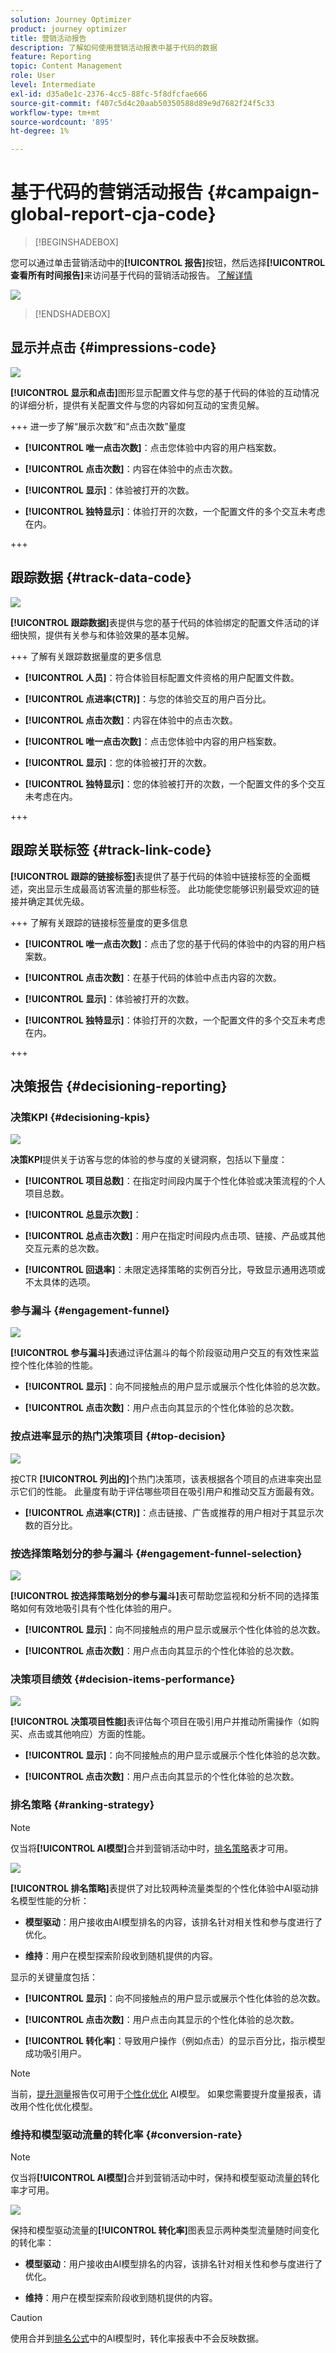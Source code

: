 ```yaml
---
solution: Journey Optimizer
product: journey optimizer
title: 营销活动报告
description: 了解如何使用营销活动报表中基于代码的数据
feature: Reporting
topic: Content Management
role: User
level: Intermediate
exl-id: d35a0e1c-2376-4cc5-88fc-5f8dfcfae666
source-git-commit: f407c5d4c20aab50350588d89e9d7682f24f5c33
workflow-type: tm+mt
source-wordcount: '895'
ht-degree: 1%

---
```


# 基于代码的营销活动报告 {#campaign-global-report-cja-code}

>[!BEGINSHADEBOX]

您可以通过单击营销活动中的&#x200B;**[!UICONTROL 报告]**&#x200B;按钮，然后选择&#x200B;**[!UICONTROL 查看所有时间报告]**&#x200B;来访问基于代码的营销活动报告。 [了解详情](report-gs-cja.md)

![](assets/report-access.png)

>[!ENDSHADEBOX]

## 显示并点击 {#impressions-code}

![](assets/code-based-display-campaign.png)

**[!UICONTROL 显示和点击]**&#x200B;图形显示配置文件与您的基于代码的体验的互动情况的详细分析，提供有关配置文件与您的内容如何互动的宝贵见解。

+++ 进一步了解“展示次数”和“点击次数”量度

* **[!UICONTROL 唯一点击次数]**：点击您体验中内容的用户档案数。

* **[!UICONTROL 点击次数]**：内容在体验中的点击次数。

* **[!UICONTROL 显示]**：体验被打开的次数。

* **[!UICONTROL 独特显示]**：体验打开的次数，一个配置文件的多个交互未考虑在内。

+++

## 跟踪数据 {#track-data-code}

![](assets/code-based-tracking-data-campaign.png)

**[!UICONTROL 跟踪数据]**&#x200B;表提供与您的基于代码的体验绑定的配置文件活动的详细快照，提供有关参与和体验效果的基本见解。

+++ 了解有关跟踪数据量度的更多信息

* **[!UICONTROL 人员]**：符合体验目标配置文件资格的用户配置文件数。

* **[!UICONTROL 点进率(CTR)]**：与您的体验交互的用户百分比。

* **[!UICONTROL 点击次数]**：内容在体验中的点击次数。

* **[!UICONTROL 唯一点击次数]**：点击您体验中内容的用户档案数。

* **[!UICONTROL 显示]**：您的体验被打开的次数。

* **[!UICONTROL 独特显示]**：您的体验被打开的次数，一个配置文件的多个交互未考虑在内。

+++

## 跟踪关联标签 {#track-link-code}

**[!UICONTROL 跟踪的链接标签]**&#x200B;表提供了基于代码的体验中链接标签的全面概述，突出显示生成最高访客流量的那些标签。 此功能使您能够识别最受欢迎的链接并确定其优先级。

+++ 了解有关跟踪的链接标签量度的更多信息

* **[!UICONTROL 唯一点击次数]**：点击了您的基于代码的体验中的内容的用户档案数。

* **[!UICONTROL 点击次数]**：在基于代码的体验中点击内容的次数。

* **[!UICONTROL 显示]**：体验被打开的次数。

* **[!UICONTROL 独特显示]**：体验打开的次数，一个配置文件的多个交互未考虑在内。

+++

## 决策报告 {#decisioning-reporting}

### 决策KPI {#decisioning-kpis}

![](assets/cja-decisioning-kpis.png)

**决策KPI**&#x200B;提供关于访客与您的体验的参与度的关键洞察，包括以下量度：

* **[!UICONTROL 项目总数]**：在指定时间段内属于个性化体验或决策流程的个人项目总数。

* **[!UICONTROL 总显示次数]**：

* **[!UICONTROL 总点击次数]**：用户在指定时间段内点击项、链接、产品或其他交互元素的总次数。

* **[!UICONTROL 回退率]**：未限定选择策略的实例百分比，导致显示通用选项或不太具体的选项。

### 参与漏斗 {#engagement-funnel}

![](assets/cja-engagement-funnel.png)

**[!UICONTROL 参与漏斗]**&#x200B;表通过评估漏斗的每个阶段驱动用户交互的有效性来监控个性化体验的性能。

* **[!UICONTROL 显示]**：向不同接触点的用户显示或展示个性化体验的总次数。

* **[!UICONTROL 点击次数]**：用户点击向其显示的个性化体验的总次数。

### 按点进率显示的热门决策项目 {#top-decision}

![](assets/cja-top-decisions-ctr.png)

按CTR **[!UICONTROL 列出的]**&#x200B;个热门决策项，该表根据各个项目的点进率突出显示它们的性能。 此量度有助于评估哪些项目在吸引用户和推动交互方面最有效。

* **[!UICONTROL 点进率(CTR)]**：点击链接、广告或推荐的用户相对于其显示次数的百分比。

### 按选择策略划分的参与漏斗 {#engagement-funnel-selection}

![](assets/cja-engagement-funnel-selection.png)

**[!UICONTROL 按选择策略划分的参与漏斗]**&#x200B;表可帮助您监视和分析不同的选择策略如何有效地吸引具有个性化体验的用户。

* **[!UICONTROL 显示]**：向不同接触点的用户显示或展示个性化体验的总次数。

* **[!UICONTROL 点击次数]**：用户点击向其显示的个性化体验的总次数。

### 决策项目绩效 {#decision-items-performance}

![](assets/cja-decisioning-item-performance.png)

**[!UICONTROL 决策项目性能]**&#x200B;表评估每个项目在吸引用户并推动所需操作（如购买、点击或其他响应）方面的性能。

* **[!UICONTROL 显示]**：向不同接触点的用户显示或展示个性化体验的总次数。

* **[!UICONTROL 点击次数]**：用户点击向其显示的个性化体验的总次数。

### 排名策略 {#ranking-strategy}

>[!NOTE]
>
>仅当将&#x200B;**[!UICONTROL AI模型]**&#x200B;合并到营销活动中时，[排名策略](../experience-decisioning/ranking/ai-models.md)表才可用。<!--[Learn more](../experience-decisioning/ranking/ranking-formulas.md)-->

![](assets/cja-decision-ranking-strategy.png)

**[!UICONTROL 排名策略]**&#x200B;表提供了对比较两种流量类型的个性化体验中AI驱动排名模型性能的分析：

* **模型驱动**：用户接收由AI模型排名的内容，该排名针对相关性和参与度进行了优化。

* **维持**：用户在模型探索阶段收到随机提供的内容。

显示的关键量度包括：

* **[!UICONTROL 显示]**：向不同接触点的用户显示或展示个性化体验的总次数。

* **[!UICONTROL 点击次数]**：用户点击向其显示的个性化体验的总次数。

* **[!UICONTROL 转化率]**：导致用户操作（例如点击）的显示百分比，指示模型成功吸引用户。

>[!NOTE]
>
>当前，[提升测量](../experience-decisioning/ranking/auto-optimization-model.md#lift)报告仅可用于[个性化优化](../experience-decisioning/ranking/personalized-optimization-model.md) AI模型。 如果您需要提升度量报表，请改用个性化优化模型。

### 维持和模型驱动流量的转化率 {#conversion-rate}

>[!NOTE]
>
>仅当将&#x200B;**[!UICONTROL AI模型]**&#x200B;合并到营销活动中时，保持和模型驱动流量[的](../experience-decisioning/ranking/ai-models.md)转化率才可用。<!--[Learn more](../experience-decisioning/ranking/ranking-formulas.md)-->

![](assets/cja-decisioning-conversion.png)

保持和模型驱动流量的&#x200B;**[!UICONTROL 转化率]**&#x200B;图表显示两种类型流量随时间变化的转化率：

* **模型驱动**：用户接收由AI模型排名的内容，该排名针对相关性和参与度进行了优化。

* **维持**：用户在模型探索阶段收到随机提供的内容。

>[!CAUTION]
>
>使用合并到[排名公式](../experience-decisioning/ranking/ranking-formulas.md)中的AI模型时，转化率报表中不会反映数据。
